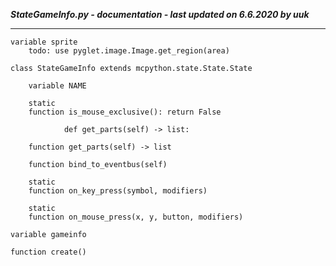 ***StateGameInfo.py - documentation - last updated on 6.6.2020 by uuk***
___

    variable sprite
        todo: use pyglet.image.Image.get_region(area)

    class StateGameInfo extends mcpython.state.State.State

        variable NAME

        static
        function is_mouse_exclusive(): return False
                
                def get_parts(self) -> list:

        function get_parts(self) -> list

        function bind_to_eventbus(self)

        static
        function on_key_press(symbol, modifiers)

        static
        function on_mouse_press(x, y, button, modifiers)

    variable gameinfo

    function create()